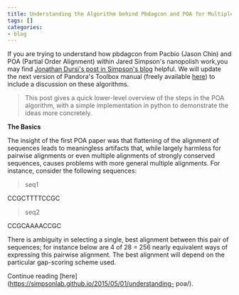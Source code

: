```yaml
---
title: Understanding the Algorithm behind Pbdagcon and POA for Multiple Sequence Alignment
tags: []
categories:
- blog
---
```

If you are trying to understand how pbdagcon from Pacbio (Jason Chin) and POA
(Partial Order Alignment) within Jared Simpson's nanopolish work,you may find
[Jonathan Dursi's post in Simpson's
blog](https://simpsonlab.github.io/2015/05/01/understanding-poa/) helpful. We
will update the next version of Pandora's Toolbox manual (freely available
[here](https://leanpub.com/pandoras-toolbox)) to include a discussion on these
algorithms.
<!--more-->

> This post gives a quick lower-level overview of the steps in the POA
algorithm, with a simple implementation in python to demonstrate the ideas
more concretely.

**The Basics**

The insight of the first POA paper was that flattening of the alignment of
sequences leads to meaningless artifacts that, while largely harmless for
pairwise alignments or even multiple alignments of strongly conserved
sequences, causes problems with more general multiple alignments. For
instance, consider the following sequences:

>seq1

CCGCTTTTCCGC

>seq2

CCGCAAAACCGC

There is ambiguity in selecting a single, best alignment between this pair of
sequences; for instance below are 4 of 28 = 256 nearly equivalent ways of
expressing this pairwise alignment. The best alignment will depend on the
particular gap-scoring scheme used.

Continue reading [here](https://simpsonlab.github.io/2015/05/01/understanding-
poa/).

